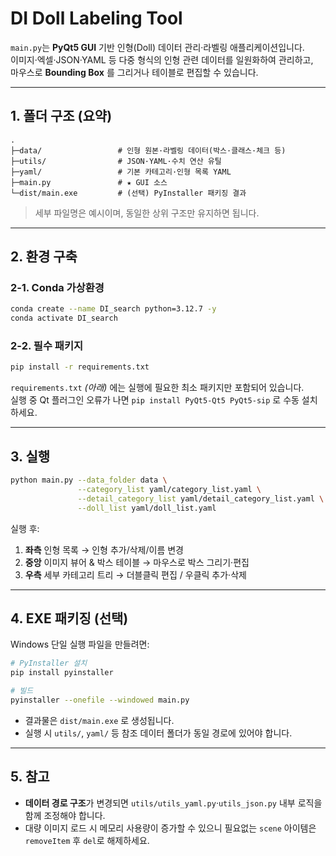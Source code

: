 # DI Doll Labeling Tool

`main.py`는 **PyQt5 GUI** 기반 인형(Doll) 데이터 관리·라벨링 애플리케이션입니다.  
이미지·엑셀·JSON·YAML 등 다중 형식의 인형 관련 데이터를 일원화하여 관리하고,  
마우스로 **Bounding Box** 를 그리거나 테이블로 편집할 수 있습니다.

---

## 1. 폴더 구조 (요약)

```
.
├─data/                 # 인형 원본·라벨링 데이터(박스·클래스·체크 등)
├─utils/                # JSON·YAML·수치 연산 유틸
├─yaml/                 # 기본 카테고리·인형 목록 YAML
├─main.py               # ★ GUI 소스
└─dist/main.exe         # (선택) PyInstaller 패키징 결과
```

> 세부 파일명은 예시이며, 동일한 상위 구조만 유지하면 됩니다.

---

## 2. 환경 구축

### 2‑1. Conda 가상환경

```bash
conda create --name DI_search python=3.12.7 -y
conda activate DI_search
```

### 2‑2. 필수 패키지

```bash
pip install -r requirements.txt
```

`requirements.txt` *(아래)* 에는 실행에 필요한 최소 패키지만 포함되어 있습니다.  
실행 중 Qt 플러그인 오류가 나면 `pip install PyQt5‑Qt5 PyQt5‑sip` 로 수동 설치하세요.

---

## 3. 실행

```bash
python main.py --data_folder data \
               --category_list yaml/category_list.yaml \
               --detail_category_list yaml/detail_category_list.yaml \
               --doll_list yaml/doll_list.yaml
```

실행 후:

1. **좌측** 인형 목록 → 인형 추가/삭제/이름 변경  
2. **중앙** 이미지 뷰어 & 박스 테이블 → 마우스로 박스 그리기·편집  
3. **우측** 세부 카테고리 트리 → 더블클릭 편집 / 우클릭 추가·삭제

---

## 4. EXE 패키징 (선택)

Windows 단일 실행 파일을 만들려면:

```bash
# PyInstaller 설치
pip install pyinstaller

# 빌드
pyinstaller --onefile --windowed main.py
```

- 결과물은 `dist/main.exe` 로 생성됩니다.  
- 실행 시 `utils/`, `yaml/` 등 참조 데이터 폴더가 동일 경로에 있어야 합니다.

---

## 5. 참고

- **데이터 경로 구조**가 변경되면 `utils/utils_yaml.py`·`utils_json.py` 내부 로직을 함께 조정해야 합니다.  
- 대량 이미지 로드 시 메모리 사용량이 증가할 수 있으니 필요없는 `scene` 아이템은 `removeItem` 후 `del`로 해제하세요.
